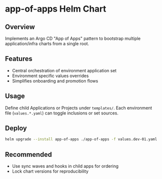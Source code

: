 # app-of-apps Helm Chart

## Overview
Implements an Argo CD "App of Apps" pattern to bootstrap multiple application/infra charts from a single root.

## Features
- Central orchestration of environment application set
- Environment specific values overrides
- Simplifies onboarding and promotion flows

## Usage
Define child Applications or Projects under `templates/`. Each environment file (`values.*.yaml`) can toggle inclusions or set sources.

## Deploy
```bash
helm upgrade --install app-of-apps ./app-of-apps -f values.dev-01.yaml -n argocd
```

## Recommended
- Use sync waves and hooks in child apps for ordering
- Lock chart versions for reproducibility
